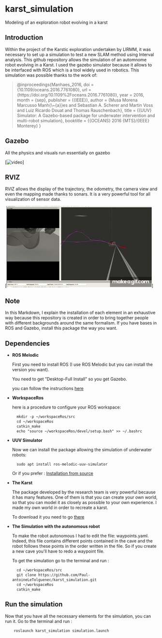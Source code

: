 # karst_simulation
Modeling of an exploration robot evolving in a karst

## Introduction
Within the project of the Karstic exploration undertaken by LIRMM, it was necessary to set up a simulation to test a new SLAM method using Interval analysis.
This github repository allows the simulation of an automnome robot evolving in a Karst.
I used the gazebo simulator because it allows to be interfaced with ROS which is a tool widely used in robotics.
This simulation was possible thanks to the work of:
<blockquote><p>
@inproceedings{Manhaes_2016,
    doi = {10.1109/oceans.2016.7761080},
    url = {https://doi.org/10.1109%2Foceans.2016.7761080},
    year = 2016,
    month = {sep},
    publisher = {{IEEE}},
    author = {Musa Morena Marcusso Manh{\~{a}}es and Sebastian A. Scherer and Martin Voss and Luiz Ricardo Douat and Thomas Rauschenbach},
    title = {{UUV} Simulator: A Gazebo-based package for underwater intervention and multi-robot simulation},
    booktitle = {{OCEANS} 2016 {MTS}/{IEEE} Monterey}
}
</p></blockquote>

## Gazebo 
All the physics and visuals run essentially on gazebo

[![video](https://github.com/Paul-antoineLeTolguenec/karst_simulation/blob/master/doc/video/simu_gazebo.gif)]

## RVIZ
RVIZ allows the display of the trajectory, the odometry, the camera view and even the mapping made thanks to sonars.
It is a very powerful tool for all visualization of sensor data.

[![video](https://github.com/Paul-antoineLeTolguenec/karst_simulation/blob/master/doc/video/simu_RVIZ.gif)]


## Note
In this Markdown, I explain the installation of each element in an exhaustive way because this repository is created in order to bring together people with different backgrounds around the same formalism.
If you have bases in ROS and Gazebo, install this package the way you want.

## Dependencies

* **ROS Melodic** 
  
    First you need to install ROS (I use ROS Melodic but you can install the version you want).

    You need to get ”Desktop-Full Install" so you get Gazebo.

    you can follow the instructions [here](http://wiki.ros.org/melodic/Installation/Ubuntu)

* **WorkspaceRos** 
  
    here is a procedure to configure your ROS workspace:

        mkdir -p ~/workspaceRos/src
        cd ~/workspaceRos
        catkin_make
        echo "source ~/workspaceRos/devel/setup.bash" >> ~/.bashrc

* **UUV Simulator** 

    Now we can install the package allowing the simulation of underwater robots:

        sudo apt install ros-melodic-uuv-simulator

    Or if you prefer : [Installation from source](https://uuvsimulator.github.io/installation/)

* **The Karst** 

    The package developed by the research team is very powerful because it has many features.
    One of them is that you can create your own world, so that you can model it as closely as possible to your own experience.
    I made my own world in order to recreate a karst.

    To download it you need to go [there](https://github.com/Paul-antoineLeTolguenec/uuv_cave_world) 

* **The Simulation with the autonomous robot**

    To make the robot autonomous I had to edit the file: waypoints.yaml.
    Indeed, this file contains different points contained in the cave and the robot follows these points in the order written in the file. So if you create a new cave you'll have to redo a waypoint file.

    To get the simulation go to the terminal and run :

        cd ~/workspaceRos/src
        git clone https://github.com/Paul-antoineLeTolguenec/karst_simulation.git
        cd ~/workspaceRos
        catkin_make

## Run the simulation
Now that you have all the necessary elements for the simulation, you can run it.
Go to the terminal and run :

        roslaunch karst_simulation simulation.launch




